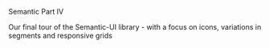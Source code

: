 Semantic Part IV

Our final tour of the Semantic-UI library - with a focus on icons, variations in segments and responsive grids